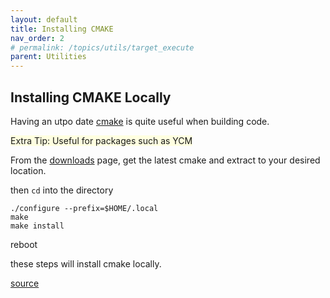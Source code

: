 ```yaml
---
layout: default
title: Installing CMAKE
nav_order: 2 
# permalink: /topics/utils/target_execute
parent: Utilities
---
```


## Installing CMAKE Locally 

Having an utpo date [cmake](https://cmake.org) is quite useful when building code. 

<span style="background-color:LightYellow">
Extra Tip: Useful for packages such as YCM </span>


From the [downloads](https://cmake.org/download/) page, get the latest cmake and extract to your desired location. 

then `cd` into the directory 


```
./configure --prefix=$HOME/.local
make 
make install

```

reboot 

these steps will install cmake locally. 

[source](https://pachterlab.github.io/kallisto/local_build.html)




